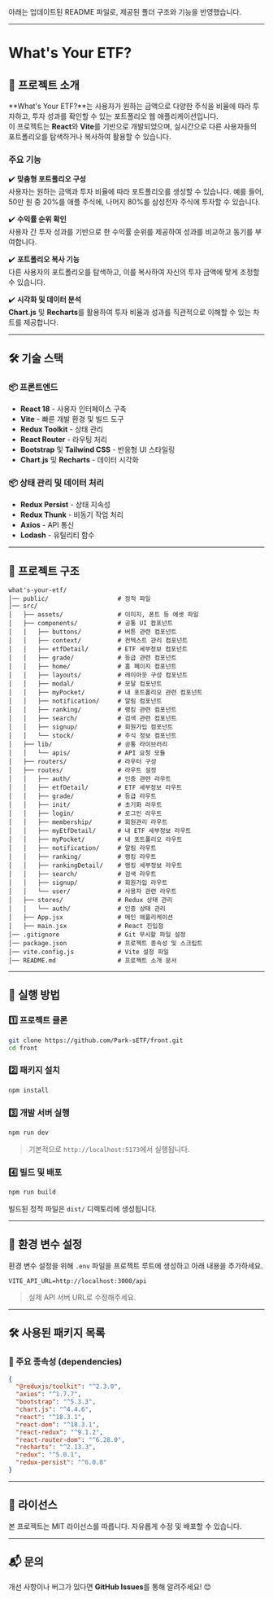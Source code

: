 아래는 업데이트된 README 파일로, 제공된 폴더 구조와 기능을 반영했습니다.

---

# What's Your ETF?

## 📌 프로젝트 소개
**What's Your ETF?**는 사용자가 원하는 금액으로 다양한 주식을 비율에 따라 투자하고, 투자 성과를 확인할 수 있는 포트폴리오 웹 애플리케이션입니다.  
이 프로젝트는 **React**와 **Vite**를 기반으로 개발되었으며, 실시간으로 다른 사용자들의 포트폴리오를 탐색하거나 복사하여 활용할 수 있습니다.

### 주요 기능
✔️ **맞춤형 포트폴리오 구성**  
사용자는 원하는 금액과 투자 비율에 따라 포트폴리오를 생성할 수 있습니다. 예를 들어, 50만 원 중 20%를 애플 주식에, 나머지 80%를 삼성전자 주식에 투자할 수 있습니다.  

✔️ **수익률 순위 확인**  
사용자 간 투자 성과를 기반으로 한 수익률 순위를 제공하여 성과를 비교하고 동기를 부여합니다.  

✔️ **포트폴리오 복사 기능**  
다른 사용자의 포트폴리오를 탐색하고, 이를 복사하여 자신의 투자 금액에 맞게 조정할 수 있습니다.  

✔️ **시각화 및 데이터 분석**  
**Chart.js** 및 **Recharts**를 활용하여 투자 비율과 성과를 직관적으로 이해할 수 있는 차트를 제공합니다.

---

## 🛠 기술 스택

### 📦 프론트엔드
- **React 18** - 사용자 인터페이스 구축
- **Vite** - 빠른 개발 환경 및 빌드 도구
- **Redux Toolkit** - 상태 관리
- **React Router** - 라우팅 처리
- **Bootstrap** 및 **Tailwind CSS** - 반응형 UI 스타일링
- **Chart.js** 및 **Recharts** - 데이터 시각화

### 📦 상태 관리 및 데이터 처리
- **Redux Persist** - 상태 지속성
- **Redux Thunk** - 비동기 작업 처리
- **Axios** - API 통신
- **Lodash** - 유틸리티 함수

---

## 📂 프로젝트 구조

```
what's-your-etf/
│── public/                   # 정적 파일
│── src/
│   ├── assets/               # 이미지, 폰트 등 에셋 파일
│   ├── components/           # 공통 UI 컴포넌트
│   │   ├── buttons/          # 버튼 관련 컴포넌트
│   │   ├── context/          # 컨텍스트 관리 컴포넌트
│   │   ├── etfDetail/        # ETF 세부정보 컴포넌트
│   │   ├── grade/            # 등급 관련 컴포넌트
│   │   ├── home/             # 홈 페이지 컴포넌트
│   │   ├── layouts/          # 레이아웃 구성 컴포넌트
│   │   ├── modal/            # 모달 컴포넌트
│   │   ├── myPocket/         # 내 포트폴리오 관련 컴포넌트
│   │   ├── notification/     # 알림 컴포넌트
│   │   ├── ranking/          # 랭킹 관련 컴포넌트
│   │   ├── search/           # 검색 관련 컴포넌트
│   │   ├── signup/           # 회원가입 컴포넌트
│   │   └── stock/            # 주식 정보 컴포넌트
│   ├── lib/                  # 공통 라이브러리
│   │   └── apis/             # API 요청 모듈
│   ├── routers/              # 라우터 구성
│   ├── routes/               # 라우트 설정
│   │   ├── auth/             # 인증 관련 라우트
│   │   ├── etfDetail/        # ETF 세부정보 라우트
│   │   ├── grade/            # 등급 라우트
│   │   ├── init/             # 초기화 라우트
│   │   ├── login/            # 로그인 라우트
│   │   ├── membership/       # 회원관리 라우트
│   │   ├── myEtfDetail/      # 내 ETF 세부정보 라우트
│   │   ├── myPocket/         # 내 포트폴리오 라우트
│   │   ├── notification/     # 알림 라우트
│   │   ├── ranking/          # 랭킹 라우트
│   │   ├── rankingDetail/    # 랭킹 세부정보 라우트
│   │   ├── search/           # 검색 라우트
│   │   ├── signup/           # 회원가입 라우트
│   │   └── user/             # 사용자 관련 라우트
│   ├── stores/               # Redux 상태 관리
│   │   └── auth/             # 인증 상태 관리
│   ├── App.jsx               # 메인 애플리케이션
│   ├── main.jsx              # React 진입점
│── .gitignore                # Git 무시할 파일 설정
│── package.json              # 프로젝트 종속성 및 스크립트
│── vite.config.js            # Vite 설정 파일
│── README.md                 # 프로젝트 소개 문서
```

---

## 🚀 실행 방법

### 1️⃣ 프로젝트 클론
```sh
git clone https://github.com/Park-sETF/front.git
cd front
```

### 2️⃣ 패키지 설치
```sh
npm install
```

### 3️⃣ 개발 서버 실행
```sh
npm run dev
```
> 기본적으로 `http://localhost:5173`에서 실행됩니다.

### 4️⃣ 빌드 및 배포
```sh
npm run build
```
빌드된 정적 파일은 `dist/` 디렉토리에 생성됩니다.

---

## 🔧 환경 변수 설정
환경 변수 설정을 위해 `.env` 파일을 프로젝트 루트에 생성하고 아래 내용을 추가하세요.
```env
VITE_API_URL=http://localhost:3000/api
```
> 실제 API 서버 URL로 수정해주세요.

---

## 🛠 사용된 패키지 목록

### 📌 주요 종속성 (dependencies)
```json
{
  "@reduxjs/toolkit": "^2.3.0",
  "axios": "^1.7.7",
  "bootstrap": "^5.3.3",
  "chart.js": "^4.4.6",
  "react": "^18.3.1",
  "react-dom": "^18.3.1",
  "react-redux": "^9.1.2",
  "react-router-dom": "^6.28.0",
  "recharts": "^2.13.3",
  "redux": "^5.0.1",
  "redux-persist": "^6.0.0"
}
```

---

## 📝 라이선스
본 프로젝트는 MIT 라이선스를 따릅니다. 자유롭게 수정 및 배포할 수 있습니다.

---

## 📬 문의
개선 사항이나 버그가 있다면 **GitHub Issues**를 통해 알려주세요! 😊